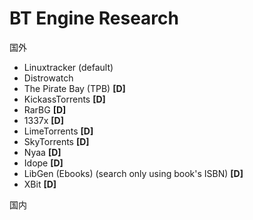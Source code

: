 # BT Engine Research

国外

- Linuxtracker (default)
- Distrowatch
- The Pirate Bay (TPB) **[D]**
- KickassTorrents **[D]**
- RarBG **[D]**
- 1337x **[D]**
- LimeTorrents **[D]**
- SkyTorrents **[D]**
- Nyaa **[D]**
- Idope **[D]**
- LibGen (Ebooks) (search only using book's ISBN) **[D]**
- XBit **[D]**

国内

